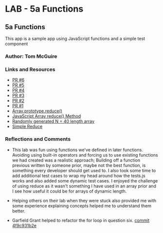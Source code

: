 # LAB - 5a Functions

## 5a Functions

This app is a sample app using JavaScript functions and a simple test component

### Author: Tom McGuire

### Links and Resources

* [PR #6](https://github.com/MuckT/lab-05a-functions/pull/6)
* [PR #5](https://github.com/MuckT/lab-05a-functions/pull/5)
* [PR #4](https://github.com/MuckT/lab-05a-functions/pull/4)
* [PR #3](https://github.com/MuckT/lab-05a-functions/pull/3)
* [PR #2](https://github.com/MuckT/lab-05a-functions/pull/2)
* [PR #1](https://github.com/MuckT/lab-05a-functions/pull/1)
* [Array.prototype.reduce()](https://developer.mozilla.org/en-US/docs/Web/JavaScript/Reference/Global_Objects/Array/reduce)
* [JavaScript Array reduce() Method](https://www.w3schools.com/jsref/jsref_reduce.asp#:~:text=The%20reduce()%20method%20reduces,for%20array%20elements%20without%20values.)
* [Randomly generated N = 40 length array](https://stackoverflow.com/a/43044960)
* [Simple Reduce](https://stackoverflow.com/questions/19175063/multiply-all-elements-in-array#comment56364249_19175132)

### Reflections and Comments

* This lab was fun using functions we've defined in later functions. Avoiding using built-in operators and forcing us to use existing functions we had created was a realistic approach; Building off a function previous written by someone prior, maybe not the best function, is something every developer should get used to. I also took some time to add additional test cases to wrap my head around how the tests.js works and also added some dynamic test cases. I enjoyed the challenge of using reduce as it wasn't something I have used in an array prior and I see how useful it could be for arrays of dynamic length.

* Helping others on their lab when they were stuck also provided me with some experience explaining concepts helped me to understand them better.

* Garfield Grant helped to refactor the for loop in question six. [commit 4f9c931b2e](https://github.com/MuckT/lab-05a-functions/pull/7/commits/4f9c931b2e5b96863d84588f66658cbc0474188b)
